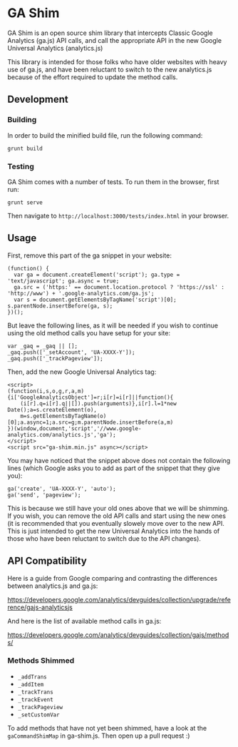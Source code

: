 # GA Shim

GA Shim is an open source shim library that intercepts Classic
Google Analytics (ga.js) API calls, and call the appropriate API
in the new Google Universal Analytics (analytics.js)

This library is intended for those folks who have older websites with
heavy use of ga.js, and have been reluctant to switch to the new
analytics.js because of the effort required to update the method calls.

## Development

### Building

In order to build the minified build file, run the following command:

`grunt build`

### Testing

GA Shim comes with a number of tests. To run them in the browser, first run:

`grunt serve`

Then navigate to `http://localhost:3000/tests/index.html` in your browser.


## Usage

First, remove this part of the ga snippet in your website:

    (function() {
      var ga = document.createElement('script'); ga.type = 'text/javascript'; ga.async = true;
      ga.src = ('https:' == document.location.protocol ? 'https://ssl' : 'http://www') + '.google-analytics.com/ga.js';
      var s = document.getElementsByTagName('script')[0]; s.parentNode.insertBefore(ga, s);
    })();

But leave the following lines, as it will be needed if you wish to continue
using the old method calls you have setup for your site:

    var _gaq = _gaq || [];
    _gaq.push(['_setAccount', 'UA-XXXX-Y']);
    _gaq.push(['_trackPageview']);

Then, add the new Google Universal Analytics tag:

    <script>
    (function(i,s,o,g,r,a,m){i['GoogleAnalyticsObject']=r;i[r]=i[r]||function(){
        (i[r].q=i[r].q||[]).push(arguments)},i[r].l=1*new Date();a=s.createElement(o),
        m=s.getElementsByTagName(o)[0];a.async=1;a.src=g;m.parentNode.insertBefore(a,m)
    })(window,document,'script','//www.google-analytics.com/analytics.js','ga');
    </script>
    <script src="ga-shim.min.js" async></script>

You may have noticed that the snippet above does not contain the following lines
(which Google asks you to add as part of the snippet that they give you):

    ga('create', 'UA-XXXX-Y', 'auto');
    ga('send', 'pageview');

This is because we still have your old ones above that we will be shimming. If you wish,
you can remove the old API calls and start using the new ones (it is recommended that you
eventually slowely move over to the new API. This is just intended to get the new Universal
Analytics into the hands of those who have been reluctant to switch due to the API changes).

## API Compatibility

Here is a guide from Google comparing and contrasting the differences between
analytics.js and ga.js:

https://developers.google.com/analytics/devguides/collection/upgrade/reference/gajs-analyticsjs

And here is the list of available method calls in ga.js:

https://developers.google.com/analytics/devguides/collection/gajs/methods/

### Methods Shimmed

- `_addTrans`
- `_addItem`
- `_trackTrans`
- `_trackEvent`
- `_trackPageview`
- `_setCustomVar`

To add methods that have not yet been shimmed, have a look at the `gaCommandShimMap` in ga-shim.js.
Then open up a pull request :)
